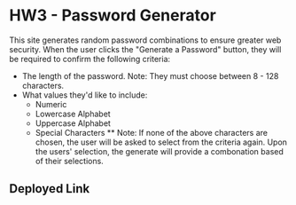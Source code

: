 # HW3 - Password Generator

This site generates random password combinations to ensure greater web security. 
When the user clicks the "Generate a Password" button, they will be required to confirm the following criteria:
* The length of the password. Note: They must choose between 8 - 128 characters.
* What values they'd like to include:
    * Numeric
    * Lowercase Alphabet
    * Uppercase Alphabet
    * Special Characters
        ** Note: If none of the above characters are chosen, the user will be asked to select from the criteria again. 
Upon the users' selection, the generate will provide a combonation based of their selections.


## Deployed Link


